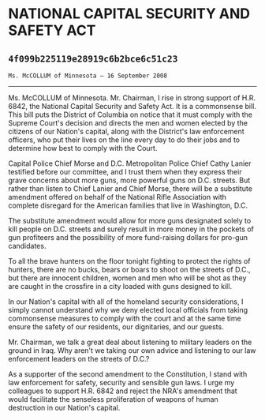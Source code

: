 # NATIONAL CAPITAL SECURITY AND SAFETY ACT
## `4f099b225119e28919c6b2bce6c51c23`
`Ms. McCOLLUM of Minnesota — 16 September 2008`

---


Ms. McCOLLUM of Minnesota. Mr. Chairman, I rise in strong support of 
H.R. 6842, the National Capital Security and Safety Act. It is a 
commonsense bill. This bill puts the District of Columbia on notice 
that it must comply with the Supreme Court's decision and directs the 
men and women elected by the citizens of our Nation's capital, along 
with the District's law enforcement officers, who put their lives on 
the line every day to do their jobs and to determine how best to comply 
with the Court.

Capital Police Chief Morse and D.C. Metropolitan Police Chief Cathy 
Lanier testified before our committee, and I trust them when they 
express their grave concerns about more guns, more powerful guns on 
D.C. streets. But rather than listen to Chief Lanier and Chief Morse, 
there will be a substitute amendment offered on behalf of the National 
Rifle Association with complete disregard for the American families 
that live in Washington, D.C.

The substitute amendment would allow for more guns designated solely 
to kill people on D.C. streets and surely result in more money in the 
pockets of gun profiteers and the possibility of more fund-raising 
dollars for pro-gun candidates.

To all the brave hunters on the floor tonight fighting to protect the 
rights of hunters, there are no bucks, bears or boars to shoot on the 
streets of D.C., but there are innocent children, women and men who 
will be shot as they are caught in the crossfire in a city loaded with 
guns designed to kill.

In our Nation's capital with all of the homeland security 
considerations, I simply cannot understand why we deny elected local 
officials from taking commonsense measures to comply with the court and 
at the same time ensure the safety of our residents, our dignitaries, 
and our guests.

Mr. Chairman, we talk a great deal about listening to military 
leaders on the ground in Iraq. Why aren't we taking our own advice and 
listening to our law enforcement leaders on the streets of D.C.?

As a supporter of the second amendment to the Constitution, I stand 
with law enforcement for safety, security and sensible gun laws. I urge 
my colleagues to support H.R. 6842 and reject the NRA's amendment that 
would facilitate the senseless proliferation of weapons of human 
destruction in our Nation's capital.